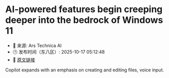 # AI-powered features begin creeping deeper into the bedrock of Windows 11
- 📅 来源: Ars Technica AI
- 🕒 发布时间（东八区）: 2025-10-17 05:12:48
- 🔗 [原文链接](https://arstechnica.com/gadgets/2025/10/microsofts-vision-for-ai-pcs-looks-a-lot-like-another-crack-at-cortana/)

Copilot expands with an emphasis on creating and editing files, voice input.